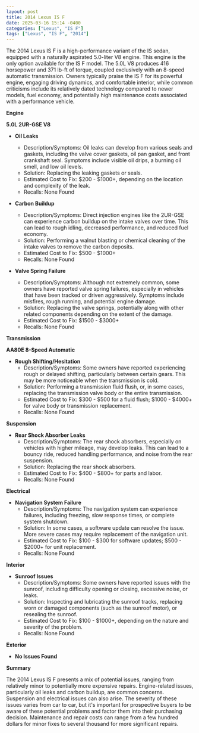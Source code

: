 ```yaml
---
layout: post
title: 2014 Lexus IS F
date: 2025-03-16 15:14 -0400
categories: ["Lexus", "IS F"]
tags: ["Lexus", "IS F", "2014"]
---
```

The 2014 Lexus IS F is a high-performance variant of the IS sedan, equipped with a naturally aspirated 5.0-liter V8 engine. This engine is the only option available for the IS F model. The 5.0L V8 produces 416 horsepower and 371 lb-ft of torque, coupled exclusively with an 8-speed automatic transmission. Owners typically praise the IS F for its powerful engine, engaging driving dynamics, and comfortable interior, while common criticisms include its relatively dated technology compared to newer models, fuel economy, and potentially high maintenance costs associated with a performance vehicle.

**Engine**

**5.0L 2UR-GSE V8**
*   **Oil Leaks**
    *   Description/Symptoms: Oil leaks can develop from various seals and gaskets, including the valve cover gaskets, oil pan gasket, and front crankshaft seal. Symptoms include visible oil drips, a burning oil smell, and low oil levels.
    *   Solution: Replacing the leaking gaskets or seals.
    *   Estimated Cost to Fix: $200 - $1000+, depending on the location and complexity of the leak.
    *   Recalls: None Found

*   **Carbon Buildup**
    *   Description/Symptoms: Direct injection engines like the 2UR-GSE can experience carbon buildup on the intake valves over time. This can lead to rough idling, decreased performance, and reduced fuel economy.
    *   Solution: Performing a walnut blasting or chemical cleaning of the intake valves to remove the carbon deposits.
    *   Estimated Cost to Fix: $500 - $1000+
    *   Recalls: None Found

*   **Valve Spring Failure**
    *   Description/Symptoms: Although not extremely common, some owners have reported valve spring failures, especially in vehicles that have been tracked or driven aggressively. Symptoms include misfires, rough running, and potential engine damage.
    *   Solution: Replacing the valve springs, potentially along with other related components depending on the extent of the damage.
    *   Estimated Cost to Fix: $1500 - $3000+
    *   Recalls: None Found

**Transmission**

**AA80E 8-Speed Automatic**
*   **Rough Shifting/Hesitation**
    *   Description/Symptoms: Some owners have reported experiencing rough or delayed shifting, particularly between certain gears. This may be more noticeable when the transmission is cold.
    *   Solution: Performing a transmission fluid flush, or, in some cases, replacing the transmission valve body or the entire transmission.
    *   Estimated Cost to Fix: $300 - $500 for a fluid flush; $1000 - $4000+ for valve body or transmission replacement.
    *   Recalls: None Found

**Suspension**
*   **Rear Shock Absorber Leaks**
    *   Description/Symptoms: The rear shock absorbers, especially on vehicles with higher mileage, may develop leaks. This can lead to a bouncy ride, reduced handling performance, and noise from the rear suspension.
    *   Solution: Replacing the rear shock absorbers.
    *   Estimated Cost to Fix: $400 - $800+ for parts and labor.
    *   Recalls: None Found

**Electrical**
*   **Navigation System Failure**
    *   Description/Symptoms: The navigation system can experience failures, including freezing, slow response times, or complete system shutdown.
    *   Solution: In some cases, a software update can resolve the issue. More severe cases may require replacement of the navigation unit.
    *   Estimated Cost to Fix: $100 - $300 for software updates; $500 - $2000+ for unit replacement.
    *   Recalls: None Found

**Interior**
*   **Sunroof Issues**
    *   Description/Symptoms: Some owners have reported issues with the sunroof, including difficulty opening or closing, excessive noise, or leaks.
    *   Solution: Inspecting and lubricating the sunroof tracks, replacing worn or damaged components (such as the sunroof motor), or resealing the sunroof.
    *   Estimated Cost to Fix: $100 - $1000+, depending on the nature and severity of the problem.
    *   Recalls: None Found

**Exterior**
*   **No Issues Found**

**Summary**

The 2014 Lexus IS F presents a mix of potential issues, ranging from relatively minor to potentially more expensive repairs. Engine-related issues, particularly oil leaks and carbon buildup, are common concerns. Suspension and electrical issues can also arise. The severity of these issues varies from car to car, but it's important for prospective buyers to be aware of these potential problems and factor them into their purchasing decision. Maintenance and repair costs can range from a few hundred dollars for minor fixes to several thousand for more significant repairs.

